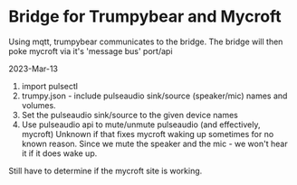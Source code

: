 # Bridge for Trumpybear and Mycroft

Using mqtt, trumpybear communicates to the bridge. The bridge will then
poke mycroft via it's 'message bus' port/api

2023-Mar-13
1. import pulsectl
2. trumpy.json - include pulseaudio sink/source (speaker/mic) names and 
volumes.
3. Set the pulseaudio sink/source to the given device names
4. Use pulseaudio api to mute/unmute pulseaudio (and effectively, mycroft)
   Unknown if that fixes mycroft waking up sometimes for no known reason.
   Since we mute the speaker and the mic - we won't hear it if it does
   wake up.

Still have to determine if the mycroft site is working.
